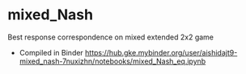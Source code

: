 # mixed_Nash
Best response correspondence on mixed extended 2x2 game

- Compiled in Binder
https://hub.gke.mybinder.org/user/aishidajt9-mixed_nash-7nuxizhn/notebooks/mixed_Nash_eq.ipynb
